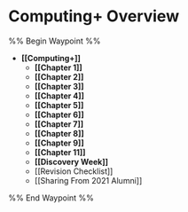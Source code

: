 # Computing+ Overview

%% Begin Waypoint %%
- **[[Computing+]]**
	- **[[Chapter 1]]**
	- **[[Chapter 2]]**
	- **[[Chapter 3]]**
	- **[[Chapter 4]]**
	- **[[Chapter 5]]**
	- **[[Chapter 6]]**
	- **[[Chapter 7]]**
	- **[[Chapter 8]]**
	- **[[Chapter 9]]**
	- **[[Chapter 11]]**
	- **[[Discovery Week]]**
	- [[Revision Checklist]]
	- [[Sharing From 2021 Alumni]]

%% End Waypoint %%